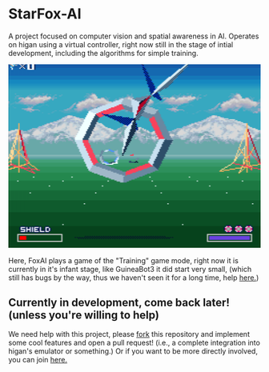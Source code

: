 # StarFox-AI
A project focused on computer vision and spatial awareness in AI. Operates on higan using a virtual controller, right now still in the stage of intial development, including the algorithms for simple training.

![FoxAI in training game mode](https://github.com/GuineaBot3Labs/StarFox-AI/blob/main/FoxAI.png)

Here, FoxAI plays a game of the "Training" game mode, right now it is currently in it's infant stage, like GuineaBot3 it did start very small, (which still has bugs by the way, thus we haven't seen it for a long time, help [here.](https://github.com/GuineaBot3Labs/deep-GuineaBot3-lichess-bot))
## Currently in development, come back later! (unless you're willing to help) ##

We need help with this project, please [fork](../../fork) this repository and implement some cool features and open a pull request! (i.e., a complete integration into higan's emulator or something.) Or if you want to be more directly involved, you can join [here.](https://github.com/GuineaBot3Labs/join)
